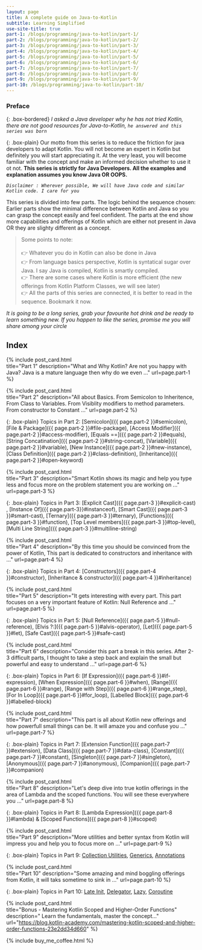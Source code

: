 ```yaml
---
layout: page
title: A complete guide on Java-to-Kotlin
subtitle: Learning Simplified
use-site-title: true
part-1: /blogs/programming/java-to-kotlin/part-1/
part-2: /blogs/programming/java-to-kotlin/part-2/
part-3: /blogs/programming/java-to-kotlin/part-3/
part-4: /blogs/programming/java-to-kotlin/part-4/
part-5: /blogs/programming/java-to-kotlin/part-5/
part-6: /blogs/programming/java-to-kotlin/part-6/
part-7: /blogs/programming/java-to-kotlin/part-7/
part-8: /blogs/programming/java-to-kotlin/part-8/
part-9: /blogs/programming/java-to-kotlin/part-9/
part-10: /blogs/programming/java-to-kotlin/part-10/
---
```


### Preface 

{: .box-bordered}
*I asked a Java developer why he has not tried Kotlin, there are not good resources for Java-to-Kotlin, `he answered and this series was born`*

{: .box-plain}
Our motto from this series is to reduce the friction for java developers to adapt Kotlin. You will not become an expert in Kotlin but definitely you will start appreciating it. At the very least, you will become familiar with the concept and make an informed decision whether to use it ot not. **This series is strictly for Java Developers. All the examples and explanation assumes you know Java OR OOPS.** 

*`Disclaimer : Wherever possible, We will have Java code and similar Kotlin code. I care for you`*

This series is divided into few parts. The logic behind the sequence chosen: Earlier parts show the minimal difference between Kotlin and Java so you can grasp the concept easily and feel confident. The parts at the end show more capabilities and offerings of Kotlin which are either not present in Java OR they are slighty different as a concept.

>Some points to note: <br/>
<br/> 👉 Whatever you do in Kotlin can also be done in Java
<br/> 👉 From language basics perspective, Kotlin is syntatical sugar over Java. I say Java is compiled, Kotlin is smartly compiled.
<br/> 👉 There are some cases where Kotlin is more efficient (the new offerings from Kotlin Platform Classes, we will see later)
<br/> 👉 All the parts of this series are connected, it is better to read in the sequence. Bookmark it now.

*It is going to be a long series, grab your favourite hot drink and be ready to learn something new. If you happen to like the series, promise me you will share among your circle*


## Index

{% include post_card.html 	
title="Part 1" 
description="What and Why Kotlin? Are not you happy with Java? Java is a mature language then why do we even ..."
url=page.part-1
%}

{% include post_card.html 	
title="Part 2" 
description="All about Basics. From Semicolon to Inheritence, From Class to Variables. From Visiblity modifiers to method parameters. From constructor to Constant ..."
url=page.part-2
%}

{: .box-plain}
Topics in Part 2: [Semicolon]({{ page.part-2 }}#semicolon), [File & Package]({{ page.part-2 }}#file-package), [Access Modifier]({{ page.part-2 }}#access-modifier), [Equals ==]({{ page.part-2 }}#equals), [String Concatination]({{ page.part-2 }}#string-concat), [Variable]({{ page.part-2 }}#variable), [New Instance]({{ page.part-2 }}#new-instance), [Class Definition]({{ page.part-2 }}#class-definition), [Inheritance]({{ page.part-2 }}#open-keyword)

{% include post_card.html 	
title="Part 3" 
description="Smart Kotlin shows its magic and help you type less and focus more on the problem statement you are working on ..."
url=page.part-3
%}

{: .box-plain}
Topics in Part 3: [Explicit Cast]({{ page.part-3 }}#explicit-cast) , [Instance Of]({{ page.part-3}}#instanceof), [Smart Cast]({{ page.part-3 }}#smart-cast), [Ternary]({{ page.part-3 }}#ternary), [Functions]({{ page.part-3 }}#function), [Top Level members]({{ page.part-3 }}#top-level), [Multi Line String]({{ page.part-3 }}#multiline-string)

{% include post_card.html 	
title="Part 4" 
description="By this time you should be convinced from the power of Kotlin, This part is dedicated to constructors and inheritance with ..."
url=page.part-4
%}

{: .box-plain}
Topics in Part 4: [Constructors]({{ page.part-4 }}#constructor), [Inheritance & constructor]({{ page.part-4 }}#inheritance)

{% include post_card.html 	
title="Part 5" 
description="It gets interesting with every part. This part focuses on a very important feature of Kotlin: Null Reference and ..."
url=page.part-5
%}

{: .box-plain}
Topics in Part 5: [Null Reference]({{ page.part-5 }}#null-reference), [Elvis ?:]({{ page.part-5 }}#alvis-operator), [Let]({{ page.part-5 }}#let), [Safe Cast]({{ page.part-5 }}#safe-cast)

{% include post_card.html 	
title="Part 6" 
description="Consider this part a break in this series. After 2-3 difficult parts, I thought to take a step back and explain the small but powerful and easy to understand ..."
url=page.part-6
%}

{: .box-plain}
Topics in Part 6: [If Expression]({{ page.part-6 }}#if-expression), [When Expression]({{ page.part-6 }}#when), [Range]({{ page.part-6 }}#range), [Range with Step]({{ page.part-6 }}#range_step), [For In Loop]({{ page.part-6 }}#for_loop), [Labelled Block]({{ page.part-6 }}#labelled-block)

{% include post_card.html 	
title="Part 7" 
description="This part is all about Kotlin new offerings and how powerfull small things can be. It will amaze you and confuse you ..."
url=page.part-7
%}

{: .box-plain}
Topics in Part 7:  [Extension Function]({{ page.part-7 }}#extension), [Data Class]({{ page.part-7 }}#data-class), [Constant]({{ page.part-7 }}#constant), [Singleton]({{ page.part-7 }}#singleton), [Anonymous]({{ page.part-7 }}#anonymous), [Companion]({{ page.part-7 }}#companion)

{% include post_card.html 	
title="Part 8" 
description="Let's deep dive into true kotlin offerings in the area of Lambda and the scoped functions. You will see these everywhere you ..."
url=page.part-8
%}

{: .box-plain}
Topics in Part 8:  [Lambda Expression]({{ page.part-8 }}#lambda) & [Scoped Functions]({{ page.part-8 }}#scoped)

{% include post_card.html 	
title="Part 9" 
description="More utilities and better syntax from Kotlin will impress you and help you to focus more on ..."
url=page.part-9
%}

{: .box-plain}
Topics in Part 9:  [Collection Utilities]({{page.part-9}}#collection_utilities), [Generics]({{page.part-9}}#generics), [Annotations]({{page.part-9}}#annotations)

{% include post_card.html 	
title="Part 10" 
description="Some amazing and mind boggling offerings from Kotlin, it will taks sometime to sink in ..."
url=page.part-10
%}

{: .box-plain}
Topics in Part 10:  [Late Init]({{page.part-10}}#lateinit), [Delegator]({{page.part-10}}#delegator), [Lazy]({{page.part-10}}#lazy), [Coroutine]({{page.part-10}}#coroutine)

{% include post_card.html 	
title="Bonus - Mastering Kotlin Scoped and Higher-Order Functions" 
description=" Learn the fundamentals, master the concept..."
url="https://blog.kotlin-academy.com/mastering-kotlin-scoped-and-higher-order-functions-23e2dd34d660"
%}


{% include buy_me_coffee.html %}